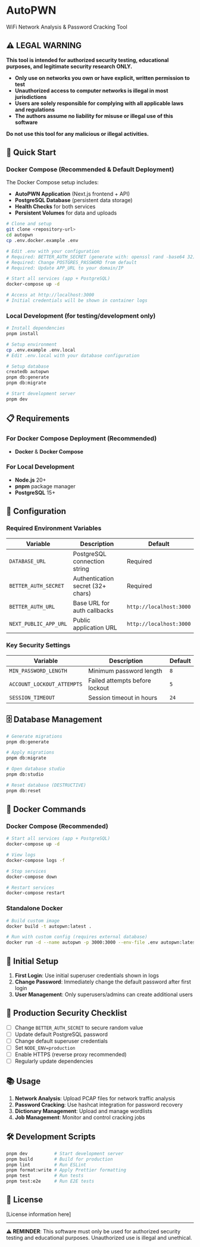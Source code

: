 # AutoPWN

WiFi Network Analysis & Password Cracking Tool

## ⚠️ LEGAL WARNING

**This tool is intended for authorized security testing, educational purposes, and legitimate security research ONLY.**

- **Only use on networks you own or have explicit, written permission to test**
- **Unauthorized access to computer networks is illegal in most jurisdictions**
- **Users are solely responsible for complying with all applicable laws and regulations**
- **The authors assume no liability for misuse or illegal use of this software**

**Do not use this tool for any malicious or illegal activities.**

## 🚀 Quick Start

### Docker Compose (Recommended & Default Deployment)

The Docker Compose setup includes:

- **AutoPWN Application** (Next.js frontend + API)
- **PostgreSQL Database** (persistent data storage)
- **Health Checks** for both services
- **Persistent Volumes** for data and uploads

```bash
# Clone and setup
git clone <repository-url>
cd autopwn
cp .env.docker.example .env

# Edit .env with your configuration
# Required: BETTER_AUTH_SECRET (generate with: openssl rand -base64 32)
# Required: Change POSTGRES_PASSWORD from default
# Required: Update APP_URL to your domain/IP

# Start all services (app + PostgreSQL)
docker-compose up -d

# Access at http://localhost:3000
# Initial credentials will be shown in container logs
```

### Local Development (for testing/development only)

```bash
# Install dependencies
pnpm install

# Setup environment
cp .env.example .env.local
# Edit .env.local with your database configuration

# Setup database
createdb autopwn
pnpm db:generate
pnpm db:migrate

# Start development server
pnpm dev
```

## 📋 Requirements

### For Docker Compose Deployment (Recommended)

- **Docker** & **Docker Compose**

### For Local Development

- **Node.js** 20+
- **pnpm** package manager
- **PostgreSQL** 15+

## 🔧 Configuration

### Required Environment Variables

| Variable              | Description                       | Default                 |
| --------------------- | --------------------------------- | ----------------------- |
| `DATABASE_URL`        | PostgreSQL connection string      | Required                |
| `BETTER_AUTH_SECRET`  | Authentication secret (32+ chars) | Required                |
| `BETTER_AUTH_URL`     | Base URL for auth callbacks       | `http://localhost:3000` |
| `NEXT_PUBLIC_APP_URL` | Public application URL            | `http://localhost:3000` |

### Key Security Settings

| Variable                   | Description                    | Default |
| -------------------------- | ------------------------------ | ------- |
| `MIN_PASSWORD_LENGTH`      | Minimum password length        | `8`     |
| `ACCOUNT_LOCKOUT_ATTEMPTS` | Failed attempts before lockout | `5`     |
| `SESSION_TIMEOUT`          | Session timeout in hours       | `24`    |

## 🗄️ Database Management

```bash
# Generate migrations
pnpm db:generate

# Apply migrations
pnpm db:migrate

# Open database studio
pnpm db:studio

# Reset database (DESTRUCTIVE)
pnpm db:reset
```

## 🐳 Docker Commands

### Docker Compose (Recommended)

```bash
# Start all services (app + PostgreSQL)
docker-compose up -d

# View logs
docker-compose logs -f

# Stop services
docker-compose down

# Restart services
docker-compose restart
```

### Standalone Docker

```bash
# Build custom image
docker build -t autopwn:latest .

# Run with custom config (requires external database)
docker run -d --name autopwn -p 3000:3000 --env-file .env autopwn:latest
```

## 🔐 Initial Setup

1. **First Login**: Use initial superuser credentials shown in logs
2. **Change Password**: Immediately change the default password after first login
3. **User Management**: Only superusers/admins can create additional users

## 🚨 Production Security Checklist

- [ ] Change `BETTER_AUTH_SECRET` to secure random value
- [ ] Update default PostgreSQL password
- [ ] Change default superuser credentials
- [ ] Set `NODE_ENV=production`
- [ ] Enable HTTPS (reverse proxy recommended)
- [ ] Regularly update dependencies

## 📚 Usage

1. **Network Analysis**: Upload PCAP files for network traffic analysis
2. **Password Cracking**: Use hashcat integration for password recovery
3. **Dictionary Management**: Upload and manage wordlists
4. **Job Management**: Monitor and control cracking jobs

## 🛠️ Development Scripts

```bash
pnpm dev          # Start development server
pnpm build        # Build for production
pnpm lint         # Run ESLint
pnpm format:write # Apply Prettier formatting
pnpm test         # Run tests
pnpm test:e2e     # Run E2E tests
```

## 📄 License

[License information here]

---

**⚠️ REMINDER**: This software must only be used for authorized security testing and educational purposes. Unauthorized use is illegal and unethical.

